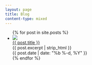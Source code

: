 ```yaml
---
layout: page
title: Blog
content-type: mixed
---
```

<div class="blog-list">
  <ul>
    {% for post in site.posts %}
      <li>
        <a id="thumbnail" href="{{ post.url }}"><img src="{{ post.featured-image }}"></a>
        <div class="meta">
          <a id="title" class="link-highlight secondary-font" href="{{ post.url }}">{{ post.title }}</a>
          <div>{{ post.excerpt | strip_html }}</div>
          <div id="date">{{ post.date | date: "%b %-d, %Y" }}</div>
        </div>
      </li>
    {% endfor %}
  </ul>
</div>
